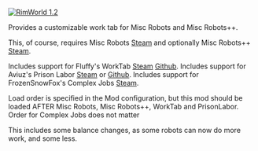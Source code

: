 [![RimWorld 1.2](https://img.shields.io/badge/RimWorld-1.2-brightgreen.svg)](http://rimworldgame.com/)

Provides a customizable work tab for Misc Robots and Misc Robots++.

This, of course, requires Misc Robots [Steam](https://steamcommunity.com/sharedfiles/filedetails/?id=724602224) and optionally Misc Robots++ [Steam](https://steamcommunity.com/sharedfiles/filedetails/?id=747645520).

Includes support for Fluffy's WorkTab [Steam](https://steamcommunity.com/sharedfiles/filedetails/?id=725219116) [Github](https://github.com/fluffy-mods/WorkTab/releases).
Includes support for Aviuz's Prison Labor [Steam](https://steamcommunity.com/sharedfiles/filedetails/?id=1899474310) or [Github](https://github.com/Aviuz/PrisonLabor/releases).
Includes support for FrozenSnowFox's Complex Jobs [Steam](https://steamcommunity.com/sharedfiles/filedetails/?id=2069684319).

Load order is specified in the Mod configuration, but this mod should be loaded AFTER Misc Robots, Misc Robots++, WorkTab and PrisonLabor. Order for Complex Jobs does not matter

This includes some balance changes, as some robots can now do more work, and some less.

